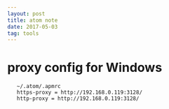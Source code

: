 ```yaml
---
layout: post
title: atom note
date: 2017-05-03
tag: tools
---
```


# proxy config for Windows
```
   ~/.atom/.apmrc
   https-proxy = http://192.168.0.119:3128/
   http-proxy = http://192.168.0.119:3128/
```  
